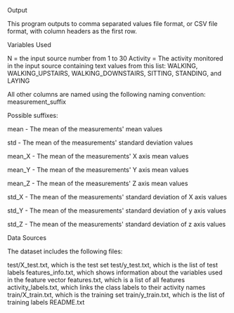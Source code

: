 Output 

This program outputs to comma separated values file format, or CSV file format, with column headers as the first row.


Variables Used

N = the input source number from 1 to 30
Activity = The activity monitored in the input source containing text values from this list: WALKING, WALKING_UPSTAIRS, WALKING_DOWNSTAIRS, SITTING, STANDING, and LAYING

All other columns are named using the following naming convention: measurement_suffix

Possible suffixes:

mean - The mean of the measurements' mean values

std - The mean of the measurements' standard deviation values

mean_X - The mean of the measurements' X axis mean values

mean_Y - The mean of the measurements' Y axis mean values

mean_Z - The mean of the measurements' Z axis mean values

std_X - The mean of the measurements' standard deviation of X axis values

std_Y - The mean of the measurements' standard deviation of y axis values

std_Z - The mean of the measurements' standard deviation of z axis values

Data Sources

The dataset includes the following files:

test/X_test.txt, which is the test set
test/y_test.txt, which is the list of test labels
features_info.txt, which shows information about the variables used in the feature vector
features.txt, which is a list of all features
activity_labels.txt, which links the class labels to their activity names
train/X_train.txt, which is the training set
train/y_train.txt, which is the list of training labels
README.txt

